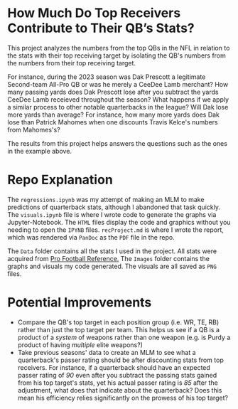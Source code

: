 # How Much Do Top Receivers Contribute to Their QB’s Stats?

This project analyzes the numbers from the top QBs in the NFL in relation to the stats with their top receiving target by isolating the QB's numbers from the numbers from their top receiving target.

For instance, during the 2023 season was Dak Prescott a legitimate Second-team All-Pro QB or was he merely a CeeDee Lamb merchant? How many passing yards does Dak Prescott lose after you subtract the yards CeeDee Lamb receieved throughout the season? What happens if we apply a similar process to other notable quarterbacks in the league? Will Dak lose more yards than average? For instance, how many more yards does Dak lose than Patrick Mahomes when one discounts Travis Kelce's numbers from Mahomes's?

The results from this project helps answers the questions such as the ones in the example above.

# Repo Explanation

The `regressions.ipynb` was my attempt of making an MLM to make predictions of quarterback stats, although I abandoned that task quickly. The `visuals.ipynb` file is where I wrote code to generate the graphs via Jupyter-Notebook. The `HTML` files display the code and graphics without you needing to open the `IPYNB` files. `recProject.md` is where I wrote the report, which was rendered via `PanDoc` as the `PDF` file in the repo. 

The `Data` folder contains all the stats I used in the project. All stats were acquired from [Pro Football Reference.](https://www.pro-football-reference.com/) The `Images` folder contains the graphs and visuals my code generated. The visuals are all saved as `PNG` files.

# Potential Improvements
- Compare the QB's top target in each position group (i.e. WR, TE, RB) rather than just the top target per team. This helps us see if a QB is a product of a *system* of weapons rather than one weapon (e.g. is Purdy a product of having *multiple* elite weapons?)
- Take previous seasons' data to create an MLM to see what a quarterback's passer rating should be after discounting stats from top receivers. For instance, if a quarterback should have an expected passer rating of *90* even after you subtract the passing stats gained from his top target's stats, yet his actual passer rating is *85* after the adjustment, what does that indicate about the quarterback? Does this mean his efficiency relies significantly on the prowess of his top target?
